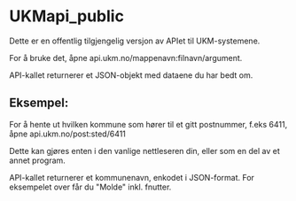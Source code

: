 UKMapi_public
=============
Dette er en offentlig tilgjengelig versjon av APIet til UKM-systemene.

For å bruke det, åpne api.ukm.no/mappenavn:filnavn/argument.

API-kallet returnerer et JSON-objekt med dataene du har bedt om.

Eksempel:
---------
For å hente ut hvilken kommune som hører til et gitt postnummer, f.eks 6411, åpne api.ukm.no/post:sted/6411

Dette kan gjøres enten i den vanlige nettleseren din, eller som en del av et annet program.

API-kallet returnerer et kommunenavn, enkodet i JSON-format. For eksempelet over får du "Molde" inkl. fnutter.
